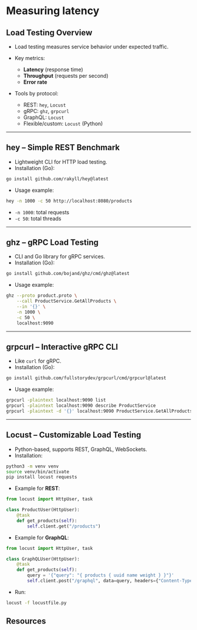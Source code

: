 # Measuring latency

## Load Testing Overview

* Load testing measures service behavior under expected traffic.
* Key metrics:

  * **Latency** (response time)
  * **Throughput** (requests per second)
  * **Error rate**
* Tools by protocol:

  * REST: `hey`, `Locust`
  * gRPC: `ghz`, `grpcurl`
  * GraphQL: `Locust`
  * Flexible/custom: `Locust` (Python)

---

## hey – Simple REST Benchmark

* Lightweight CLI for HTTP load testing.
* Installation (Go):

```bash
go install github.com/rakyll/hey@latest
```

* Usage example:

```bash
hey -n 1000 -c 50 http://localhost:8080/products
```

* `-n 1000`: total requests
* `-c 50`: total threads

---

## ghz – gRPC Load Testing

* CLI and Go library for gRPC services.
* Installation (Go):

```bash
go install github.com/bojand/ghz/cmd/ghz@latest
```

* Usage example:

```bash
ghz --proto product.proto \
    --call ProductService.GetAllProducts \
    --in '{}' \
    -n 1000 \
    -c 50 \
    localhost:9090
```

---

## grpcurl – Interactive gRPC CLI

* Like `curl` for gRPC.
* Installation (Go):

```bash
go install github.com/fullstorydev/grpcurl/cmd/grpcurl@latest
```

* Usage example:

```bash
grpcurl -plaintext localhost:9090 list
grpcurl -plaintext localhost:9090 describe ProductService
grpcurl -plaintext -d '{}' localhost:9090 ProductService.GetAllProducts
```

---

## Locust – Customizable Load Testing

* Python-based, supports REST, GraphQL, WebSockets.
* Installation:

```bash
python3 -m venv venv
source venv/bin/activate
pip install locust requests
```

* Example for **REST**:

```python
from locust import HttpUser, task

class ProductUser(HttpUser):
    @task
    def get_products(self):
        self.client.get("/products")
```

* Example for **GraphQL**:

```python
from locust import HttpUser, task

class GraphQLUser(HttpUser):
    @task
    def get_products(self):
        query = '{"query": "{ products { uuid name weight } }"}'
        self.client.post("/graphql", data=query, headers={"Content-Type": "application/json"})
```

* Run:

```bash
locust -f locustfile.py
```

## Resources